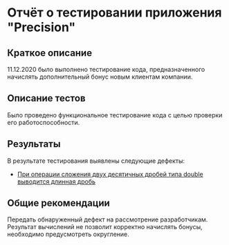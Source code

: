 # Отчёт о тестировании приложения "Precision"
## Краткое описание
11.12.2020 было выполнено тестирование кода, предназначенного начислять дополнительный бонус новым клиентам компании. 

## Описание тестов
Было проведено функциональное тестирование кода с целью проверки его работоспособности.

## Результаты

В результате тестирования выявлены следующие дефекты:

* [При операции сложения двух десятичных дробей типа double выводится длинная дробь](https://github.com/Anna-grr/precision/issues/1#issue-762493838)

## Общие рекомендации
Передать обнаруженный дефект на рассмотрение разработчикам. Результат вычислений не позволит корректно начислять бонусы, необходимо предусмотреть округление.